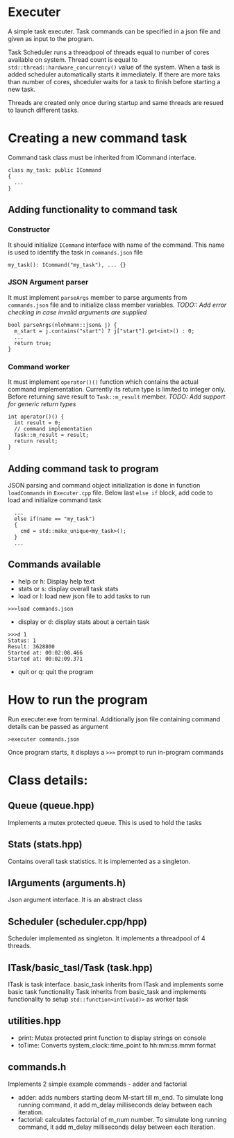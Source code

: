 # Executer
A simple task executer. Task commands can be specified in a json file and given as input to the program.

Task Scheduler runs a threadpool of threads equal to number of cores available on system. Thread count is equal to `std::thread::hardware_concurrency()` value of the system. When a task is added scheduler automatically starts it immediately. If there are more taks than number of cores, shceduler waits for a task to finish before starting a new task. 

Threads are created only once during startup and same threads are resued to launch different tasks.

# Creating a new command task
Command task class must be inherited from ICommand interface.
```
class my_task: public ICommand
{
  ...
}
```

## Adding functionality to command task

### Constructor
It should initialize `ICommand` interface with name of the command. This name is used to identify the task in `commands.json` file
```
my_task(): ICommand("my_task"), ... {}
```

### JSON Argument parser
It must implement `parseArgs` member to parse arguments from `commands.json` file and to initialize class member variables.
*TODO:: Add error checking in case invalid arguments are supplied*
```
bool parseArgs(nlohmann::json& j) {
  m_start = j.contains("start") ? j["start"].get<int>() : 0;
  ...
  return true;
}
```
### Command worker
It must implement `operator()()` function which contains the actual command implementation. Currently its return type is limited to integer only.
Before returning save result to `Task::m_result` member.
*TODO: Add support for generic return types*
```
int operator()() {
  int result = 0;
  // command implementation
  Task::m_result = result;
  return result;
}
```
## Adding command task to program
JSON parsing and command object initialization is done in function `loadCommands` in `Executer.cpp` file.
Below last `else if` block, add code to load and initialize command task
```
  ...
  else if(name == "my_task")
  {
    cmd = std::make_unique<my_task>();
  }
  ...
```

## Commands available
- help or h: Display help text
- stats or s: display overall task stats
- load or l: load new json file to add tasks to run
```
>>>load commands.json
```
- display or d: display stats about a certain task
```
>>>d 1
Status: 1
Result: 3628800
Started at: 00:02:08.466
Started at: 00:02:09.371
```
- quit or q: quit the program

# How to run the program
Run executer.exe from terminal. Additionally json file containing command details can be passed as argument
```
>executer commands.json
```
Once program starts, it displays a `>>>` prompt to run in-program commands

# Class details:
## Queue (queue.hpp)
Implements a mutex protected queue. This is used to hold the tasks

## Stats (stats.hpp)
Contains overall task statistics. It is implemented as a singleton.

## IArguments (arguments.h)
Json argument interface. It is an abstract class

## Scheduler (scheduler.cpp/hpp)
Scheduler implemented as singleton. It implements a threadpool of 4 threads. 

## ITask/basic_tasl/Task (task.hpp)
ITask is task interface.
basic_task inherits from ITask and implements some basic task functionality
Task inherits from basic_task and implements functionality to setup `std::function<int(void)>` as worker task

## utilities.hpp
- print: Mutex protected print function to display strings on console
- toTime: Converts system_clock::time_point to hh:mm:ss.mmm format

## commands.h
Implements 2 simple example commands - adder and factorial
- adder: adds numbers starting deom M-start till m_end. To simulate long running command, it add m_delay milliseconds delay between each iteration.
- factorial: calculates factorial of m_num number. To simulate long running command, it add m_delay milliseconds delay between each iteration.
